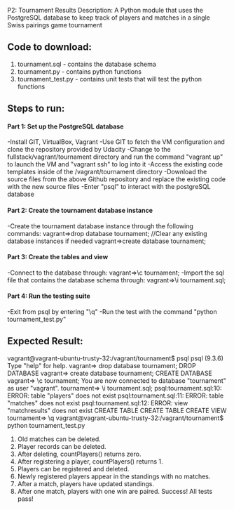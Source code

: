 P2: Tournament Results
Description: A Python module that uses the PostgreSQL database to keep track of players and matches in a single Swiss pairings game tournament

## Code to download:
1. tournament.sql - contains the database schema
1. tournament.py - contains python functions
1. tournament_test.py - contains unit tests that will test the python functions

## Steps to run:

#### Part 1: Set up the PostgreSQL database
-Install GIT, VirtualBox, Vagrant
-Use GIT to fetch the VM configuration and clone the repository provided by Udacity
-Change to the fullstack/vagrant/tournament directory and run the command "vagrant up" to launch the VM and "vagrant ssh" to log into it
-Access the existing code templates inside of the /vagrant/tournament directory
-Download the source files from the above Github repository and replace the existing code with the new source files
-Enter "psql" to interact with the postgreSQL database

#### Part 2: Create the tournament database instance
-Create the tournament database instance through the following commands:
vagrant=>drop database tournament; //Clear any existing database instances if needed
vagrant=>create database tournament;

#### Part 3: Create the tables and view
-Connect to the database through:
vagrant=>\c tournament;
-Import the sql file that contains the database schema through:
vagrant=>\i tournament.sql;

#### Part 4: Run the testing suite
-Exit from psql by entering "\q"
-Run the test with the command "python tournament_test.py"

## Expected Result:
vagrant@vagrant-ubuntu-trusty-32:/vagrant/tournament$ psql
psql (9.3.6)
Type "help" for help.
vagrant=> drop database tournament;
DROP DATABASE
vagrant=> create database tournament;
CREATE DATABASE
vagrant=> \c tournament;
You are now connected to database "tournament" as user "vagrant".
tournament=> \i tournament.sql;
psql:tournament.sql:10: ERROR:  table "players" does not exist
psql:tournament.sql:11: ERROR:  table "matches" does not exist
psql:tournament.sql:12: ERROR:  view "matchresults" does not exist
CREATE TABLE
CREATE TABLE
CREATE VIEW
tournament=> \q
vagrant@vagrant-ubuntu-trusty-32:/vagrant/tournament$ python tournament_test.py
1. Old matches can be deleted.
2. Player records can be deleted.
3. After deleting, countPlayers() returns zero.
4. After registering a player, countPlayers() returns 1.
5. Players can be registered and deleted.
6. Newly registered players appear in the standings with no matches.
7. After a match, players have updated standings.
8. After one match, players with one win are paired.
Success!  All tests pass!
